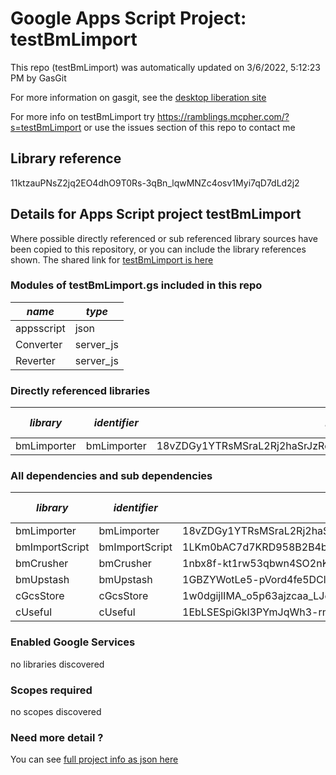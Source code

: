 # Google Apps Script Project: testBmLimport
This repo (testBmLimport) was automatically updated on 3/6/2022, 5:12:23 PM by GasGit

For more information on gasgit, see the [desktop liberation site](https://ramblings.mcpher.com/drive-sdk-and-github/migrategasgit/ "desktop liberation")

For more info on testBmLimport try https://ramblings.mcpher.com/?s=testBmLimport or use the issues section of this repo to contact me
## Library reference
11ktzauPNsZ2jq2EO4dhO9T0Rs-3qBn_lqwMNZc4osv1Myi7qD7dLd2j2


## Details for Apps Script project testBmLimport
Where possible directly referenced or sub referenced library sources have been copied to this repository, or you can include the library references shown. 
The shared link for [testBmLimport is here](https://script.google.com/d/11ktzauPNsZ2jq2EO4dhO9T0Rs-3qBn_lqwMNZc4osv1Myi7qD7dLd2j2/edit?usp=sharing "open in the GAS IDE")

### Modules of testBmLimport.gs included in this repo
*name*|*type*
--- | --- 
appsscript| json
Converter| server_js
Reverter| server_js
### Directly referenced libraries
*library*|*identifier*|*key*|*version*|*dev mode*|*source*|
--- | --- | --- | --- | --- | --- 
bmLimporter| bmLimporter|18vZDGy1YTRsMSraL2Rj2haSrJzRegIUv2mCgMwDHFu5uobx6chyXnQV8|3|no|[here](libraries/bmLimporter "library source")
### All dependencies and sub dependencies
*library*|*identifier*|*key*|*version*|*dev mode*|*source*|
--- | --- | --- | --- | --- | --- 
bmLimporter| bmLimporter|18vZDGy1YTRsMSraL2Rj2haSrJzRegIUv2mCgMwDHFu5uobx6chyXnQV8|3|no|[here](libraries/bmLimporter "library source")
bmImportScript| bmImportScript|1LKm0bAC7d7KRD958B2B4bcjJ4o1sCwYZAu95s_vV0zSWy0A37BVGIUJH|5|no|[here](libraries/bmImportScript "library source")
bmCrusher| bmCrusher|1nbx8f-kt1rw53qbwn4SO2nKaw9hLYl5OI3xeBgkBC7bpEdWKIPBDkVG0|20|no|[here](libraries/bmCrusher "library source")
bmUpstash| bmUpstash|1GBZYWotLe5-pVord4fe5DCl6pwGz1BiDjAqA0AE812_qy6XTWmWeZNX-|6|no|[here](libraries/bmUpstash "library source")
cGcsStore| cGcsStore|1w0dgijlIMA_o5p63ajzcaa_LJeUMYnrrSgfOzLKHesKZJqDCzw36qorl|10|no|[here](libraries/cGcsStore "library source")
cUseful| cUseful|1EbLSESpiGkI3PYmJqWh3-rmLkYKAtCNPi1L2YCtMgo2Ut8xMThfJ41Ex|129|no|[here](libraries/cUseful "library source")
### Enabled Google Services
no libraries discovered
### Scopes required
no scopes discovered
### Need more detail ?
You can see [full project info as json here](info.json)
